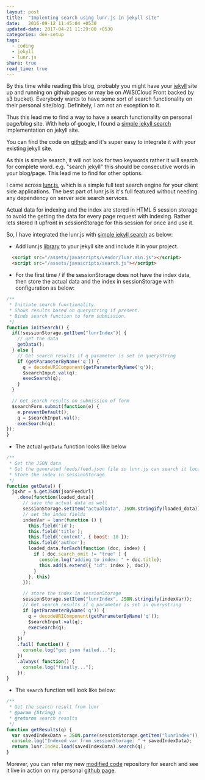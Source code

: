 ```yaml
---
layout: post
title:  "Implenting search using lunr.js in jekyll site"
date:   2016-09-12 11:45:04 +0530
updated-date: 2017-04-21 11:29:00 +0530
categories: dev-setup
tags:
  - coding
  - jekyll
  - lunr.js
share: true
read_time: true
---
```


By this time while reading this blog, probably you might have your [jekyll] site up and running on github pages or may be on AWS(Cloud Front backed by s3 bucket). Everybody wants to have some sort of search functionality on their personal site/blog. Definitely, I am not an exception to it.

Thus this lead me to find a way to have a search functionality on personal page/blog site. With help of google, I found a [simple jekyll search][simple-search] implementation on jekyll site.

You can find the code on [github][simple-search-code] and it's super easy to integrate it with your existing jekyll site.

As this is simple search, it will not look for two keywords rather it will search for complete word. e.g. "search jekyll" this should be consecutive words in your blog/page. This lead me to find for other options.

I came across [lunr.js][lunr], which is a simple full text search engine for your client side applications. The best part of lunr.js is it's full featured without needing any dependency on server side search services.

Actual data for indexing and the index are stored in HTML 5 session storage to avoid the getting the data for every page request with indexing. Rather lets stored it upfront in sessionStorage for this session for once and use it.

So, I have integrated the lunr.js with [simple jekyll search][simple-search-code] as below:

* Add lunr.js [library][lunr-library] to your jekyll site and include it in your project.

```html
  <script src="/assets/javascripts/vendor/lunr.min.js"></script>
  <script src="/assets/javascripts/search.js"></script>
```

* For the first time / if the sessionStorage does not have the index data, then store the actual data and the index in sessionStorage with configuration as below:
```javascript
/**
 * Initiate search functionality.
 * Shows results based on querystring if present.
 * Binds search function to form submission.
 */
function initSearch() {
  if(!sessionStorage.getItem("lunrIndex")) {
    // get the data
    getData();
  } else {
    // Get search results if q parameter is set in querystring
    if (getParameterByName('q')) {
      q = decodeURIComponent(getParameterByName('q'));
      $searchInput.val(q);
      execSearch(q);
    }
  }

  // Get search results on submission of form
  $searchForm.submit(function(e) {
    e.preventDefault();
    q = $searchInput.val();
    execSearch(q);
});
}
```

* The actual ```getData``` function looks like below
```javascript
/**
 * Get the JSON data
 * Get the generated feeds/feed.json file so lunr.js can search it locally.
 * Store the index in sessionStorage
 */
function getData() {
  jqxhr = $.getJSON(jsonFeedUrl)
    .done(function(loaded_data){
      // save the actual data as well
      sessionStorage.setItem("actualData", JSON.stringify(loaded_data));
      // set the index fields
      indexVar = lunr(function () {
        this.field('id');
        this.field('title');
        this.field('content', { boost: 10 });
        this.field('author');
        loaded_data.forEach(function (doc, index) {
          if ( doc.search_omit != "true" ) {
            console.log("adding to index: " + doc.title);
            this.add($.extend({ "id": index }, doc));
          }
        }, this)
      });

      // store the index in sessionStorage
      sessionStorage.setItem("lunrIndex", JSON.stringify(indexVar));
      // Get search results if q parameter is set in querystring
      if (getParameterByName('q')) {
        q = decodeURIComponent(getParameterByName('q'));
        $searchInput.val(q);
        execSearch(q);
      }
    })
    .fail( function() {
      console.log("get json failed...");
    })
    .always( function() {
      console.log("finally...");
    });
}
```

* The ```search``` function will look like below:
```javascript
/**
 * Get the search result from lunr
 * @param {String} q
 * @returns search results
 */
function getResults(q) {
  var savedIndexData = JSON.parse(sessionStorage.getItem("lunrIndex"));
  console.log("Indexed var from sessionStorage: " + savedIndexData);
  return lunr.Index.load(savedIndexData).search(q);
}
```

Morever, you can refer my new [modified code][lunr-search-code] repository for search and see it live in action on my personal [github page][gh-page].


[jekyll]: http://jekyllrb.com/
[simple-search]: http://mathayward.com/jekyll-search/
[simple-search-code]: https://github.com/mathaywarduk/jekyll-search
[lunr]: http://lunrjs.com/
[lunr-library]: https://github.com/olivernn/lunr.js/releases
[lunr-search-code]: https://github.com/RishikeshDarandale/jekyll-search
[gh-page]: https://rishikeshdarandale.github.io/
